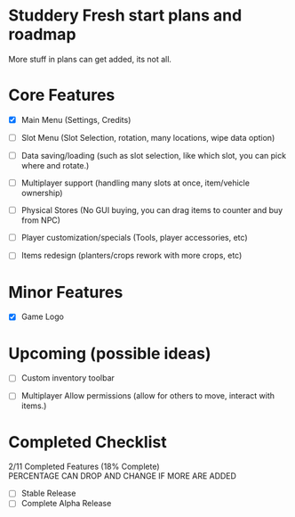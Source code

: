 # Studdery Fresh start plans and roadmap
More stuff in plans can get added, its not all.

# Core Features
- [X] Main Menu (Settings, Credits)
- [ ] Slot Menu (Slot Selection, rotation, many locations, wipe data option)
- [ ] Data saving/loading (such as slot selection, like which slot, you can pick where and rotate.)
- [ ] Multiplayer support (handling many slots at once, item/vehicle ownership)
- [ ] Physical Stores (No GUI buying, you can drag items to counter and buy from NPC)
- [ ] Player customization/specials (Tools, player accessories, etc)
- [ ] Items redesign (planters/crops rework with more crops, etc)


# Minor Features
- [X] Game Logo 

# Upcoming (possible ideas)
- [ ] Custom inventory toolbar
- [ ] Multiplayer Allow permissions (allow for others to move, interact with items.)


# Completed Checklist
2/11 Completed Features (18% Complete)\
PERCENTAGE CAN DROP AND CHANGE IF MORE ARE ADDED
- [ ] Stable Release
- [ ] Complete Alpha Release
